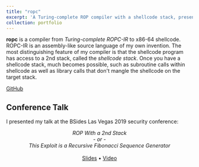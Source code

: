```yaml
---
title: "ropc"
excerpt: 'A Turing-complete ROP compiler with a shellcode stack, presented at BSidesLV 2019.'
collection: portfolio
---
```


__ropc__ is a compiler from _Turing-complete ROPC-IR_ to x86-64 shellcode. ROPC-IR is an assembly-like source language of my own invention. The most distinguishing feature of my compiler is that the shellcode program has access to a 2nd stack, called the _shellcode stack_. Once you have a shellcode stack, much becomes possible, such as subroutine calls within shellcode as well as library calls that don't mangle the shellcode on the target stack.

<a href="https://github.com/nmosier/rop-tools">GitHub</a>

## Conference Talk
I presented my talk at the BSides Las Vegas 2019 security conference:

<p style="text-align: center;"><i>
ROP With a 2nd Stack <br />
- or - <br />
This Exploit is a Recursive Fibonacci Sequence Generator
</i>
<br />
<br />
<a href="/files/ropc-slides.pdf">Slides</a> &bull; <a href="/files/ropc-talk.mp4">Video</a>

</p>
